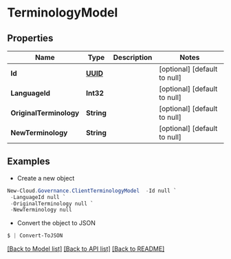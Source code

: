 # TerminologyModel
## Properties

Name | Type | Description | Notes
------------ | ------------- | ------------- | -------------
**Id** | [**UUID**](UUID.md) |  | [optional] [default to null]
**LanguageId** | **Int32** |  | [optional] [default to null]
**OriginalTerminology** | **String** |  | [optional] [default to null]
**NewTerminology** | **String** |  | [optional] [default to null]

## Examples

- Create a new object
```powershell
New-Cloud.Governance.ClientTerminologyModel  -Id null `
 -LanguageId null `
 -OriginalTerminology null `
 -NewTerminology null
```

- Convert the object to JSON
```powershell
$ | Convert-ToJSON
```


[[Back to Model list]](../README.md#documentation-for-models) [[Back to API list]](../README.md#documentation-for-api-endpoints) [[Back to README]](../README.md)

